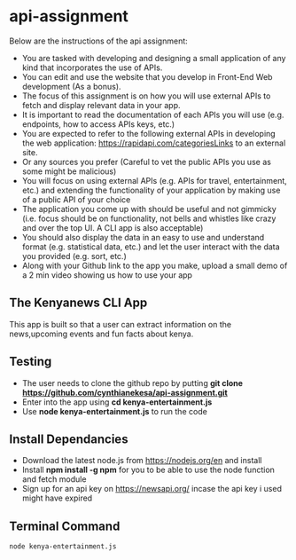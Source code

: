# api-assignment

Below are the instructions of the api assignment:

* You are tasked with developing and designing a small application of any kind that incorporates the use of APIs.
* You can edit and use the website that you develop in Front-End Web development (As a bonus).
* The focus of this assignment is on how you will use external APIs to fetch and display relevant data in your app.
* It is important to read the documentation of each APIs you will use (e.g. endpoints, how to access APIs keys, etc.)
* You are expected to refer to the following external APIs in developing the web application:
https://rapidapi.com/categoriesLinks to an external site.
* Or any sources you prefer (Careful to vet the public APIs you use as some might be malicious)
* You will focus on using external APIs (e.g. APIs for travel, entertainment, etc.) and extending the functionality of your application by making use of a public API of your choice
* The application you come up with should be useful and not gimmicky (i.e. focus should be on functionality, not bells and whistles like crazy and over the top UI. A CLI app is also acceptable) 
* You should also display the data in an easy to use and understand format (e.g. statistical data, etc.) and let the user interact with the data you provided (e.g. sort, etc.)
* Along with your Github link to the app you make, upload a small demo of a 2 min video showing us how to use your app

## The Kenyanews CLI App
This app is built so that a user can extract information on the news,upcoming events and fun facts about kenya.

## Testing
* The user needs to clone the github repo by putting **git clone https://github.com/cynthianekesa/api-assignment.git**
* Enter into the app using **cd kenya-entertainment.js**
* Use **node kenya-entertainment.js** to run the code

## Install Dependancies
* Download the latest node.js from https://nodejs.org/en and install
* Install **npm install -g npm** for you to be able to use the node function and fetch module
* Sign up for an api key on https://newsapi.org/ incase the api key i used might have expired

## Terminal Command
`node kenya-entertainment.js`
